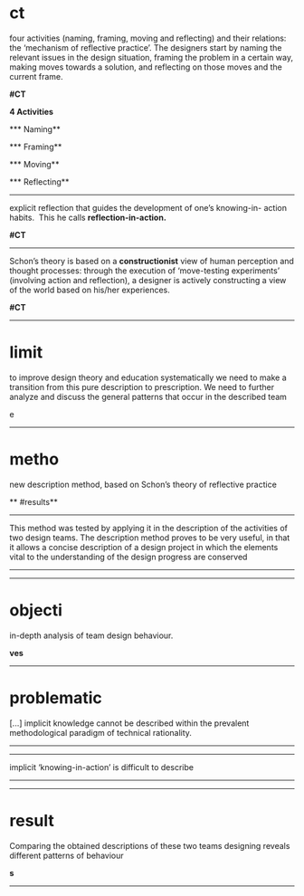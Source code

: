 # ct


four activities (naming, framing, moving and reflecting) and their relations: the ‘mechanism of reflective practice’. The designers start by naming the relevant issues in the design situation, framing the problem in a certain way, making moves towards a solution, and reflecting on those moves and the current frame.

  

**#CT**

**4 Activities**

*** Naming**

*** Framing**

*** Moving**

*** Reflecting**

----

explicit reflection that guides the development of one’s knowing-in- action habits.  This he calls **reflection-in-action.**

**#CT**

----

Schon’s theory is based on a **constructionist** view of human perception and thought processes: through the execution of ‘move-testing experiments’ (involving action and reflection), a designer is actively constructing a view of the world based on his/her experiences.

  

**#CT**

----


# limit


to improve design theory and education systematically we need to make a transition from this pure description to prescription. We need to further analyze and discuss the general patterns that occur in the described team  
  
e

----


# metho


new description method, based on Schon’s theory of reflective practice

** #results**

----

This method was tested by applying it in the description of the activities of two design teams. The description method proves to be very useful, in that it allows a concise description of a design project in which the elements vital to the understanding of the design progress are conserved

****

----


# objecti


in-depth analysis of team design behaviour.

**ves**

----


# problematic


 [...] implicit knowledge cannot be described within the prevalent methodological paradigm of technical rationality.

****

----

implicit ‘knowing-in-action’ is difficult to describe

****

----


# result


Comparing the obtained descriptions of these two teams designing reveals different patterns of behaviour

**s**

----


